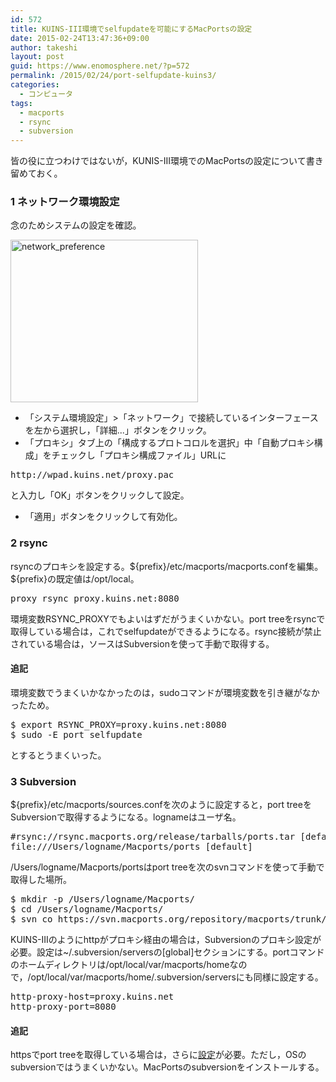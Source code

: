 ```yaml
---
id: 572
title: KUINS-III環境でselfupdateを可能にするMacPortsの設定
date: 2015-02-24T13:47:36+09:00
author: takeshi
layout: post
guid: https://www.enomosphere.net/?p=572
permalink: /2015/02/24/port-selfupdate-kuins3/
categories:
  - コンピュータ
tags:
  - macports
  - rsync
  - subversion
---
```

皆の役に立つわけではないが，KUNIS-III環境でのMacPortsの設定について書き留めておく。<!--more-->
<h3>1 ネットワーク環境設定</h3>
念のためシステムの設定を確認。

<a href="https://www.enomosphere.net/wp-content/uploads/2015/02/network_preference.png"><img class="alignnone size-medium wp-image-574" src="https://www.enomosphere.net/wp-content/uploads/2015/02/network_preference-300x260.png" alt="network_preference" width="300" height="260" /></a>
<ul>
	<li>「システム環境設定」&gt;「ネットワーク」で接続しているインターフェースを左から選択し，「詳細...」ボタンをクリック。</li>
	<li>「プロキシ」タブ上の「構成するプロトコロルを選択」中「自動プロキシ構成」をチェックし「プロキシ構成ファイル」URLに</li>
</ul>
<pre>http://wpad.kuins.net/proxy.pac</pre>
と入力し「OK」ボタンをクリックして設定。
<ul>
	<li>「適用」ボタンをクリックして有効化。</li>
</ul>
<h3>2 rsync</h3>
rsyncのプロキシを設定する。${prefix}/etc/macports/macports.confを編集。${prefix}の既定値は/opt/local。
<pre>proxy_rsync proxy.kuins.net:8080
</pre>
環境変数RSYNC_PROXYでもよいはずだがうまくいかない。port treeをrsyncで取得している場合は，これでselfupdateができるようになる。rsync接続が禁止されている場合は，ソースはSubversionを使って手動で取得する。
<h4>追記</h4>
環境変数でうまくいかなかったのは，sudoコマンドが環境変数を引き継がなかったため。
<pre>$ export RSYNC_PROXY=proxy.kuins.net:8080
$ sudo -E port selfupdate
</pre>
とするとうまくいった。
<h3>3 Subversion</h3>
${prefix}/etc/macports/sources.confを次のように設定すると，port treeをSubversionで取得するようになる。lognameはユーザ名。
<pre>#rsync://rsync.macports.org/release/tarballs/ports.tar [default]
file:///Users/logname/Macports/ports [default]
</pre>
/Users/logname/Macports/portsはport treeを次のsvnコマンドを使って手動で取得した場所。
<pre>$ mkdir -p /Users/logname/Macports/
$ cd /Users/logname/Macports/
$ svn co https://svn.macports.org/repository/macports/trunk/dports/ ports
</pre>
KUINS-IIIのようにhttpがプロキシ経由の場合は，Subversionのプロキシ設定が必要。設定は~/.subversion/serversの[global]セクションにする。portコマンドのホームディレクトリは/opt/local/var/macports/homeなので，/opt/local/var/macports/home/.subversion/serversにも同様に設定する。
<pre>http-proxy-host=proxy.kuins.net
http-proxy-port=8080
</pre>
<h4>追記</h4>
httpsでport treeを取得している場合は，さらに<a href="https://trac.macports.org/wiki/howto/SyncingWithSVN">設定</a>が必要。ただし，OSのsubversionではうまくいかない。MacPortsのsubversionをインストールする。